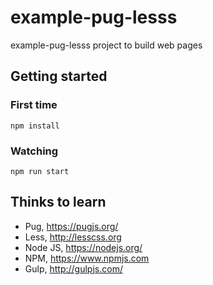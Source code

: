 # example-pug-lesss
example-pug-lesss project to build web pages

## Getting started 
### First time
```
npm install
```

### Watching
```
npm run start
```

## Thinks to learn 
- Pug, https://pugjs.org/
- Less, http://lesscss.org
- Node JS, https://nodejs.org/
- NPM, https://www.npmjs.com
- Gulp, http://gulpjs.com/
